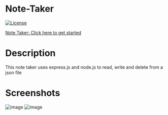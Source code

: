 # Note-Taker

[![License](https://img.shields.io/badge/License-MIT-blue.svg)](https://opensource.org/licenses/MIT) 

[Note Taker: Click here to get started](https://note--taker--mon.herokuapp.com/)

# Description

This note taker uses express.js and node.js to read, write and delete from a json file

# Screenshots
![image](https://user-images.githubusercontent.com/88224502/139804963-c1f869a0-384b-479f-8b73-5dd63e00098c.png)
![image](https://user-images.githubusercontent.com/88224502/139805027-61adf9e5-1342-4319-a22d-687c8d40d063.png)

